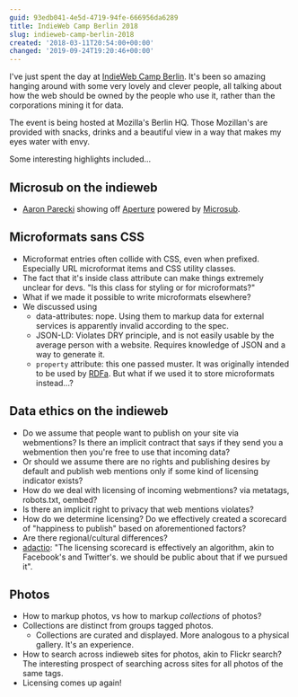 ```yaml
---
guid: 93edb041-4e5d-4719-94fe-666956da6289
title: IndieWeb Camp Berlin 2018
slug: indieweb-camp-berlin-2018
created: '2018-03-11T20:54:00+00:00'
changed: '2019-09-24T19:20:46+00:00'
---
```


I've just spent the day at [IndieWeb Camp Berlin](https://indieweb.org/2018/Berlin). It's been so amazing hanging around with some very lovely and clever people, all talking about how the web should be owned by the people who use it, rather than the corporations mining it for data. 

The event is being hosted at Mozilla's Berlin HQ. Those Mozillan's are provided with snacks, drinks and a beautiful view in a way that makes my eyes water with envy. 

Some interesting highlights included...

## Microsub on the indieweb

- [Aaron Parecki](https://aaronparecki.com/) showing off [Aperture](https://aperture.p3k.io) powered by [Microsub](https://indieweb.org/Microsub). 

## Microformats sans CSS

- Microformat entries often collide with CSS, even when prefixed. Especially URL microformat items and CSS utility classes. 
- The fact that it's inside class attribute can make things extremely unclear for devs. "Is this class for styling or for microformats?"
- What if we made it possible to write microformats elsewhere?
- We discussed using 
  - data-attributes: nope. Using them to markup data for external services is apparently invalid according to the spec. 
  - JSON-LD: Violates DRY principle, and is not easily usable by the average person with a website. Requires knowledge of JSON and a way to generate it.
  - `property` attribute: this one passed muster. It was originally intended to be used by [RDFa](https://en.wikipedia.org/wiki/RDFa). But what if we used it to store microformats instead...?

## Data ethics on the indieweb

- Do we assume that people want to publish on your site via webmentions? Is there an implicit contract that says if they send you a webmention then you're free to use that incoming data?
- Or should we assume there are no rights and publishing desires by default and publish web mentions only if some kind of licensing indicator exists?
- How do we deal with licensing of incoming webmentions? via metatags, robots.txt, oembed?
- Is there an implicit right to privacy that web mentions violates?
- How do we determine licensing? Do we effectively created a scorecard of "happiness to publish" based on aforementioned factors?
- Are there regional/cultural differences?
- [adactio](https://adactio.com): "The licensing scorecard is effectively an algorithm, akin to Facebook's and Twitter's. we should be public about that if we pursued it".


## Photos

- How to markup photos, vs how to markup _collections_ of photos? 
- Collections are distinct from groups tagged photos. 
  - Collections are curated and displayed. More analogous to a physical gallery. It's an experience. 
- How to search across indieweb sites for photos, akin to Flickr search? The interesting prospect of searching across sites for all photos of the same tags. 
- Licensing comes up again!
